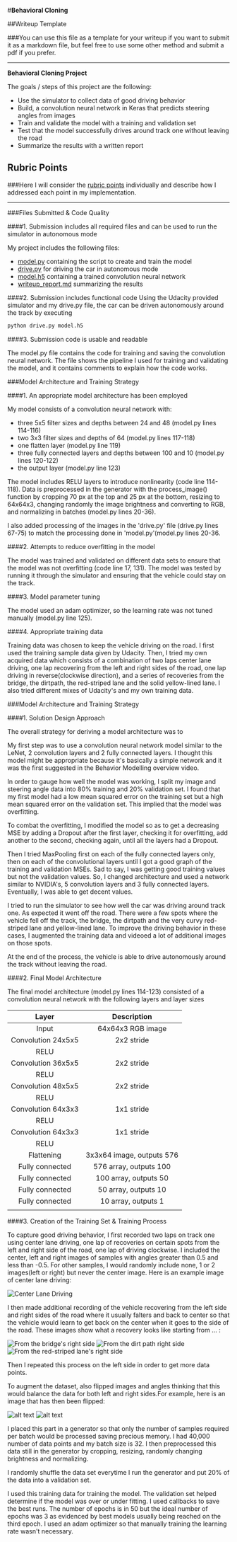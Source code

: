 #**Behavioral Cloning**

##Writeup Template

###You can use this file as a template for your writeup if you want to submit it as a markdown file, but feel free to use some other method and submit a pdf if you prefer.

---

**Behavioral Cloning Project**

The goals / steps of this project are the following:
* Use the simulator to collect data of good driving behavior
* Build, a convolution neural network in Keras that predicts steering angles from images
* Train and validate the model with a training and validation set
* Test that the model successfully drives around track one without leaving the road
* Summarize the results with a written report


[//]: # (Image References)

[image1]: ./examples/center_2017_06_14_15_30_17_972.jpg "Model Visualization"
[image2]: ./examples/center_2017_06_22_07_34_49_960.jpg "Recovery Image"
[image3]: ./examples/center_2017_06_14_15_36_42_498.jpg "Recovery Image"
[image4]: ./examples/center_2017_06_22_07_56_49_305.jpg "Recovery Image"
[image5]: ./examples/center_2016_12_01_13_30_48_287_unflipped.jpg "Normal Image"
[image6]: ./examples/center_2016_12_01_13_30_48_287_flipped.jpg "Flipped Image"

## Rubric Points
###Here I will consider the [rubric points](https://review.udacity.com/#!/rubrics/432/view) individually and describe how I addressed each point in my implementation.

---
###Files Submitted & Code Quality

####1. Submission includes all required files and can be used to run the simulator in autonomous mode

My project includes the following files:
* [model.py](https://github.com/jinglebot/CarND-Behavioral-Cloning-P3/blob/master/model.py) containing the script to create and train the model
* [drive.py](https://github.com/jinglebot/CarND-Behavioral-Cloning-P3/blob/master/drive.py) for driving the car in autonomous mode
* [model.h5](https://github.com/jinglebot/CarND-Behavioral-Cloning-P3/blob/master/model.h5) containing a trained convolution neural network
* [writeup_report.md](https://github.com/jinglebot/CarND-Behavioral-Cloning-P3/blob/master/writeup_report.md) summarizing the results

####2. Submission includes functional code
Using the Udacity provided simulator and my drive.py file, the car can be driven autonomously around the track by executing
```sh
python drive.py model.h5
```

####3. Submission code is usable and readable

The model.py file contains the code for training and saving the convolution neural network. The file shows the pipeline I used for training and validating the model, and it contains comments to explain how the code works.

###Model Architecture and Training Strategy

####1. An appropriate model architecture has been employed

My model consists of a convolution neural network with:

* three 5x5 filter sizes and depths between 24 and 48 (model.py lines 114-116)
* two 3x3 filter sizes and depths of 64 (model.py lines 117-118)
* one flatten layer (model.py line 119)
* three fully connected layers and depths between 100 and 10 (model.py lines 120-122)
* the output layer (model.py line 123)

The model includes RELU layers to introduce nonlinearity (code line 114-118). Data is preprocessed in the generator with the process_image() function by cropping 70 px at the top and 25 px at the bottom, resizing to 64x64x3, changing randomly the image brightness and converting to RGB, and normalizing in batches (model.py lines 20-36).

I also added processing of the images in the 'drive.py' file (drive.py lines 67-75) to match the processing done in 'model.py'(model.py lines 20-36.

####2. Attempts to reduce overfitting in the model

The model was trained and validated on different data sets to ensure that the model was not overfitting (code line 17, 131). The model was tested by running it through the simulator and ensuring that the vehicle could stay on the track.

####3. Model parameter tuning

The model used an adam optimizer, so the learning rate was not tuned manually (model.py line 125).

####4. Appropriate training data

Training data was chosen to keep the vehicle driving on the road. I first used the training sample data given by Udacity. Then, I tried my own acquired data which consists of a combination of two laps center lane driving, one lap recovering from the left and right sides of the road, one lap driving in reverse(clockwise direction), and a series of recoveries from the bridge, the dirtpath, the red-striped lane and the solid yellow-lined lane. I also tried different mixes of Udacity's and my own training data.

###Model Architecture and Training Strategy

####1. Solution Design Approach

The overall strategy for deriving a model architecture was to

My first step was to use a convolution neural network model similar to the LeNet, 2 convolution layers and 2 fully connected layers. I thought this model might be appropriate because it's basically a simple network and it was  the first suggested in the Behavior Modelling overview video.

In order to gauge how well the model was working, I split my image and steering angle data into 80% training and 20% validation set. I found that my first model had a low mean squared error on the training set but a high mean squared error on the validation set. This implied that the model was overfitting.

To combat the overfitting, I modified the model so as to get a decreasing MSE by adding a Dropout after the first layer, checking it for overfitting, add another to the second, checking again, until all the layers had a Dropout.

Then I tried MaxPooling first on each of the fully connected layers only, then on each of the convolutional layers until I got a good graph of the training and validation MSEs. Sad to say, I was getting good training values but not the validation values. So, I changed architecture and used a network similar to NVIDIA's, 5 convolution layers and 3 fully connected layers. Eventually, I was able to get decent values.

I tried to run the simulator to see how well the car was driving around track one. As expected it went off the road. There were a few spots where the vehicle fell off the track, the bridge, the dirtpath and the very curvy red-striped lane and yellow-lined lane. To improve the driving behavior in these cases, I augmented the training data and videoed a lot of additional images on those spots.

At the end of the process, the vehicle is able to drive autonomously around the track without leaving the road.

####2. Final Model Architecture

The final model architecture (model.py lines 114-123) consisted of a convolution neural network with the following layers and layer sizes

| Layer         		|     Description	        					|
|:---------------------:|:---------------------------------------------:|
| Input         		| 64x64x3 RGB image   							|
| Convolution 24x5x5   	| 2x2 stride 									|
| RELU					|												|
| Convolution 36x5x5   	| 2x2 stride 									|
| RELU					|												|
| Convolution 48x5x5    | 2x2 stride 									|
| RELU					|												|
| Convolution 64x3x3    | 1x1 stride 									|
| RELU					|												|
| Convolution 64x3x3    | 1x1 stride 									|
| RELU					|												|
| Flattening			| 3x3x64 image, outputs 576						|
| Fully connected		| 576 array, outputs 100						|
| Fully connected		| 100 array, outputs 50							|
| Fully connected		| 50 array, outputs 10							|
| Fully connected		| 10 array, outputs 1							|
|						|												|

####3. Creation of the Training Set & Training Process

To capture good driving behavior, I first recorded two laps on track one using center lane driving, one lap of recoveries on certain spots from the left and right side of the road, one lap of driving clockwise. I included the center, left and right images of samples with angles greater than 0.5 and less than -0.5. For other samples, I would randomly include none, 1 or 2 images(left or right) but never the center image. Here is an example image of center lane driving:

![Center Lane Driving][image1]

I then made additional recording of the vehicle recovering from the left side and right sides of the road where it usually falters and back to center so that the vehicle would learn to get back on the center when it goes to the side of the road. These images show what a recovery looks like starting from ... :

![From the bridge's right side][image2]
![From the dirt path right side][image3]
![From the red-striped lane's right side][image4]

Then I repeated this process on the left side in order to get more data points.

To augment the dataset,  also flipped images and angles thinking that this would balance the data for both left and right sides.For example, here is an image that has then been flipped:

![alt text][image5]
![alt text][image6]

I placed this part in a generator so that only the number of samples required per batch would be processed saving precious memory.
I had 40,000 number of data points and my batch size is 32. I then preprocessed this data still in the generator by cropping, resizing, randomly changing brightness and normalizing.

I randomly shuffle the data set everytime I run the generator and put 20% of the data into a validation set.

I used this training data for training the model. The validation set helped determine if the model was over or under fitting. I used callbacks to save the best runs. The number of epochs is in 50 but the ideal number of epochs was 3 as evidenced by best models usually being reached on the third epoch. I used an adam optimizer so that manually training the learning rate wasn't necessary.
